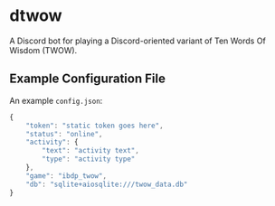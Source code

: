 # dtwow
A Discord bot for playing a Discord-oriented variant of Ten Words Of Wisdom (TWOW).

## Example Configuration File
An example `config.json`:
```js
{
    "token": "static token goes here",
    "status": "online",
    "activity": {
        "text": "activity text",
        "type": "activity type"
    },
    "game": "ibdp_twow",
    "db": "sqlite+aiosqlite:///twow_data.db"
}
```